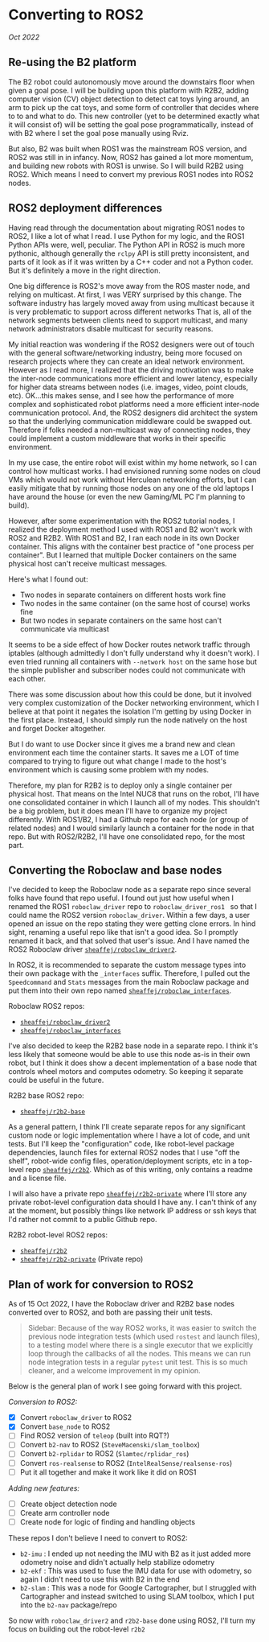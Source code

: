 # Converting to ROS2
_Oct 2022_

## Re-using the B2 platform
The B2 robot could autonomously move around the downstairs floor when given a goal pose. I will be building upon this platform with R2B2, adding computer vision (CV) object detection to detect cat toys lying around, an arm to pick up the cat toys, and some form of controller that decides where to to and what to do. This new controller (yet to be determined exactly what it will consist of) will be setting the goal pose programmatically, instead of with B2 where I set the goal pose manually using Rviz.

But also, B2 was built when ROS1 was the mainstream ROS version, and ROS2 was still in in infancy. Now, ROS2 has gained a lot more momentum, and building new robots with ROS1 is unwise. So I will build R2B2 using ROS2. Which means I need to convert my previous ROS1 nodes into ROS2 nodes.

## ROS2 deployment differences
Having read through the documentation about migrating ROS1 nodes to ROS2, I like a lot of what I read. I use Python for my logic, and the ROS1 Python APIs were, well, peculiar. The Python API in ROS2 is much more pythonic, although generally the `rclpy` API is still pretty inconsistent, and parts of it look as if it was written by a C++ coder and not a Python coder. But it's definitely a move in the right direction.

One big difference is ROS2's move away from the ROS master node, and relying on multicast. At first, I was VERY surprised by this change. The software industry has largely moved away from using multicast because it is very problematic to support across different networks That is, all of the network segments between clients need to support multicast, and many network administrators disable multicast for security reasons. 

My initial reaction was wondering if the ROS2 designers were out of touch with the general software/networking industry, being more focused on research projects where they can create an ideal network environment. However as I read more, I realized that the driving motivation was to make the inter-node communications more efficient and lower latency, especially for higher data streams between nodes (i.e. images, video, point clouds, etc). OK...this makes sense, and I see how the performance of more complex and sophisticated robot platforms need a more efficient inter-node communication protocol. And, the ROS2 designers did architect the system so that the underlying communication middleware could be swapped out. Therefore if folks needed a non-multicast way of connecting nodes, they could implement a custom middleware that works in their specific environment.

In my use case, the entire robot will exist within my home network, so I can control how multicast works. I had envisioned running some nodes on cloud VMs which would not work without Herculean networking efforts, but I can easily mitigate that by running those nodes on any one of the old laptops I have around the house (or even the new Gaming/ML PC I'm planning to build).

However, after some experimentation with the ROS2 tutorial nodes, I realized the deployment method I used with ROS1 and B2 won't work with ROS2 and R2B2. With ROS1 and B2, I ran each node in its own Docker container. This aligns with the container best practice of "one process per container". But I learned that multiple Docker containers on the same physical host can't receive multicast messages. 

Here's what I found out:
- Two nodes in separate containers on different hosts work fine
- Two nodes in the same container (on the same host of course) works fine
- But two nodes in separate containers on the same host can't communicate via multicast

It seems to be a side effect of how Docker routes network traffic through iptables (although admittedly I don't fully understand why it doesn't work). I even tried running all containers with `--network host` on the same hose but the simple publisher and subscriber nodes could not communicate with each other.

There was some discussion about how this could be done, but it involved very complex customization of the Docker networking environment, which I believe at that point it negates the isolation I'm getting by using Docker in the first place. Instead, I should simply run the node natively on the host and forget Docker altogether.

But I do want to use Docker since it gives me a brand new and clean environment each time the container starts. It saves me a LOT of time compared to trying to figure out what change I made to the host's environment which is causing some problem with my nodes.

Therefore, my plan for R2B2 is to deploy only a single container per physical host. That means on the Intel NUC8 that runs on the robot, I'll have one consolidated container in which I launch all of my nodes. This shouldn't be a big problem, but it does mean I'll have to organize my project differently. With ROS1/B2, I had a Github repo for each node (or group of related nodes) and I would similarly launch a container for the node in that repo. But with ROS2/R2B2, I'll have one consolidated repo, for the most part.

## Converting the Roboclaw and base nodes
I've decided to keep the Roboclaw node as a separate repo since several folks have found that repo useful. I found out just how useful when I renamed the ROS1 `roboclaw_driver` repo to `roboclaw_driver_ros1 ` so that I could name the ROS2 version `roboclaw_driver`. Within a few days, a user opened an issue on the repo stating they were getting clone errors. In hind sight, renaming a useful repo like that isn't a good idea. So I promptly renamed it back, and that solved that user's issue. And I have named the ROS2 Roboclaw driver [`sheaffej/roboclaw_driver2`](https://github.com/sheaffej/roboclaw_driver2).

In ROS2, it is recommended to separate the custom message types into their own package with the `_interfaces` suffix. Therefore, I pulled out the `Speedcommand` and `Stats` messages from the main Roboclaw package and put them into their own repo named [`sheaffej/roboclaw_interfaces`](https://github.com/sheaffej/roboclaw_interfaces).

Roboclaw ROS2 repos:
- [`sheaffej/roboclaw_driver2`](https://github.com/sheaffej/roboclaw_driver2)
- [`sheaffej/roboclaw_interfaces`](https://github.com/sheaffej/roboclaw_interfaces)

I've also decided to keep the R2B2 base node in a separate repo. I think it's less likely that someone would be able to use this node as-is in their own robot, but I think it does show a decent implementation of a base node that controls wheel motors and computes odometry. So keeping it separate could be useful in the future.

R2B2 base ROS2 repo:
- [`sheaffej/r2b2-base`](https://github.com/sheaffej/r2b2-base)

As a general pattern, I think I'll create separate repos for any significant custom node or logic implementation where I have a lot of code, and unit tests. But I'll keep the "configuration" code, like robot-level package dependencies, launch files for external ROS2 nodes that I use "off the shelf", robot-wide config files, operation/deployment scripts, etc in a top-level repo [`sheaffej/r2b2`](https://github.com/sheaffej/r2b2). Which as of this writing, only contains a readme and a license file. 

I will also have a private repo [`sheaffej/r2b2-private`](https://github.com/sheaffej/r2b2-private) where I'll store any private robot-level configuration data should I have any. I can't think of any at the moment, but possibly things like network IP address or ssh keys that I'd rather not commit to a public Github repo.

R2B2 robot-level ROS2 repos:
- [`sheaffej/r2b2`](https://github.com/sheaffej/r2b2)
- [`sheaffej/r2b2-private`](https://github.com/sheaffej/r2b2-private) (Private repo)

## Plan of work for conversion to ROS2
As of 15 Oct 2022, I have the Roboclaw driver and R2B2 base nodes converted over to ROS2, and both are passing their unit tests.
>Sidebar: Because of the way ROS2 works, it was easier to switch the previous node integration tests (which used `rostest` and launch files), to a testing model where there is a single executor that we explicitly loop through the callbacks of all the nodes. This means we can run node integration tests in a regular `pytest` unit test. This is so much cleaner, and a welcome improvement in my opinion.

Below is the general plan of work I see going forward with this project.

_Conversion to ROS2:_
- [x] Convert `roboclaw_driver` to ROS2
- [x] Convert `base_node` to ROS2
- [ ] Find ROS2 version of `teleop` (built into RQT?)
- [ ] Convert `b2-nav` to ROS2 (`SteveMacenski/slam_toolbox`)
- [ ] Convert `b2-rplidar` to ROS2 (`Slamtec/rplidar_ros`)
- [ ] Convert `ros-realsense` to ROS2 (`IntelRealSense/realsense-ros`)
- [ ] Put it all together and make it work like it did on ROS1

_Adding new features:_
- [ ] Create object detection node
- [ ] Create arm controller node
- [ ] Create node for logic of finding and handling objects

These repos I don't believe I need to convert to ROS2:
- `b2-imu` : I ended up not needing the IMU with B2 as it just added more odometry noise and didn't actually help stabilize odometry
- `b2-ekf` : This was used to fuse the IMU data for use with odometry, so again I didn't need to use this with B2 in the end
- `b2-slam` : This was a node for Google Cartographer, but I struggled with Cartographer and instead switched to using SLAM toolbox, which I put into the `b2-nav` package/repo

So now with `roboclaw_driver2` and `r2b2-base` done using ROS2, I'll turn my focus on building out the robot-level `r2b2` 